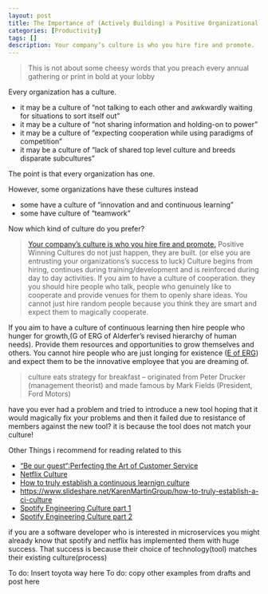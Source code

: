 ```yaml
---
layout: post
title: The Importance of (Actively Building) a Positive Organizational Culture
categories: [Productivity]
tags: []
description: Your company’s culture is who you hire fire and promote.
---
```


> This is not about some cheesy words that you preach every annual gathering or print in bold at your lobby

Every organization has a culture.

* it may be a culture of “not talking to each other and awkwardly waiting for situations to sort itself out”
* it may be a culture of “not sharing information and holding-on to power”
* it may be a culture of “expecting cooperation while using paradigms of competition”
* it may be a culture of “lack of shared top level culture and breeds disparate subcultures”

The point is that every organization has one.

However, some organizations have these cultures instead

* some have a culture of “innovation and and continuous learning”
* some have culture of “teamwork”

Now which kind of culture do you prefer?

> [Your company’s culture is who you hire fire and promote.](https://worldpositive.com/your-companys-culture-is-who-you-hire-fire-and-promote-c69f84902983#.7dlt9srsk)
Positive Winning Cultures do not just happen, they are built. (or else you are entrusting your organizations’s success to luck)
Culture begins from hiring, continues during training/development and is reinforced during day to day activities.
If you aim to have a culture of cooperation. they you should  hire people who talk, people who genuinely like to cooperate and provide venues for them to openly share ideas. You cannot just hire random people because you think they are smart and expect them to magically cooperate.

If you aim to have a culture of continuous learning then hire people who hunger for growth,(G of ERG of Alderfer’s revised hierarchy of human needs). Provide them resources and opportunities to grow themselves and others. You cannot hire people who are just longing for existence ([E of ERG](https://www.kokmdemo.com/node/347)) and expect them to be the innovative employee that you are dreaming of.

> culture eats strategy for breakfast – originated from Peter Drucker (management theorist) and made famous by Mark Fields (President, Ford Motors)

have you ever had a problem and tried to introduce a new tool
hoping that it would magically fix your problems and then
it failed due to resistance of members against the new tool?
it is because the tool does not match your culture!

Other Things i recommend for reading related to this
* [“Be our guest“:Perfecting the Art of Customer Service](http://www.goodreads.com/book/show/205979.Be_Our_Guest)
* [Netflix Culture](https://www.slideshare.net/reed2001/culture-1798664)
* [How to truly establish a continuous learnign culture](https://www.youtube.com/watch?v=SfvIdlHiz2A)
* https://www.slideshare.net/KarenMartinGroup/how-to-truly-establish-a-ci-culture 
* [Spotify Engineering Culture part 1](https://vimeo.com/85490944)
* [Spotify Engineering Culture part 2](https://vimeo.com/94950270)

if you are a software developer who is interested in microservices you might already know that spotify and netflix has implemented them with huge success. That success is because their choice of technology(tool) matches their existing culture(process)

 

To do: Insert toyota way here
To do: copy other examples from drafts and post here
